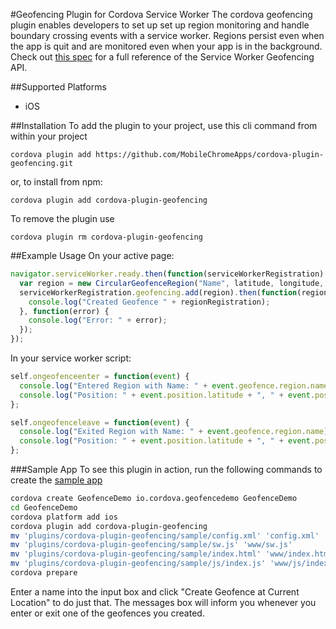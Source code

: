 #Geofencing Plugin for Cordova Service Worker
The cordova geofencing plugin enables developers to set up set up region monitoring and handle boundary crossing events with a service worker. Regions persist even when the app is quit and are monitored even when your app is in the background. Check out [this spec](https://w3c.github.io/geofencing-api/) for a full reference of the Service Worker Geofencing API.

##Supported Platforms
- iOS

##Installation
To add the plugin to your project, use this cli command from within your project
```
cordova plugin add https://github.com/MobileChromeApps/cordova-plugin-geofencing.git
```

or, to install from npm:
```
cordova plugin add cordova-plugin-geofencing
```

To remove the plugin use
```
cordova plugin rm cordova-plugin-geofencing
```
##Example Usage
On your active page:
```javascript
navigator.serviceWorker.ready.then(function(serviceWorkerRegistration) {
  var region = new CircularGeofenceRegion("Name", latitude, longitude, radius);
  serviceWorkerRegistration.geofencing.add(region).then(function(regionRegistration) {
    console.log("Created Geofence " + regionRegistration);
  }, function(error) {
    console.log("Error: " + error);
  });
});
```
In your service worker script:
```javascript
self.ongeofenceenter = function(event) {
  console.log("Entered Region with Name: " + event.geofence.region.name);
  console.log("Position: " + event.position.latitude + ", " + event.position.longitude);
};

self.ongeofenceleave = function(event) {
  console.log("Exited Region with Name: " + event.geofence.region.name);
  console.log("Position: " + event.position.latitude + ", " + event.position.longitude);
};
```
###Sample App
To see this plugin in action, run the following commands to create the [sample app](https://github.com/MobileChromeApps/cordova-plugin-geofencing/tree/master/test)
```bash
cordova create GeofenceDemo io.cordova.geofencedemo GeofenceDemo
cd GeofenceDemo
cordova platform add ios
cordova plugin add cordova-plugin-geofencing
mv 'plugins/cordova-plugin-geofencing/sample/config.xml' 'config.xml'
mv 'plugins/cordova-plugin-geofencing/sample/sw.js' 'www/sw.js'
mv 'plugins/cordova-plugin-geofencing/sample/index.html' 'www/index.html'
mv 'plugins/cordova-plugin-geofencing/sample/js/index.js' 'www/js/index.js'
cordova prepare
```

Enter a name into the input box and click "Create Geofence at Current Location" to do just that. The messages box will inform you whenever you enter or exit one of the geofences you created.

